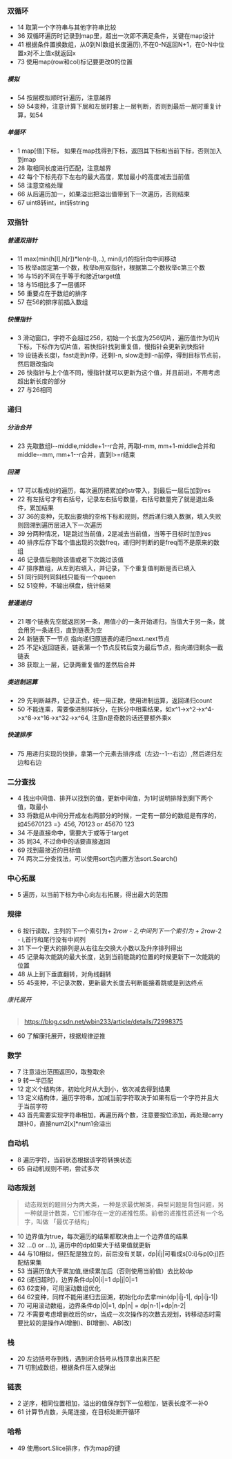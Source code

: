 ### 双循环
* 14 取第一个字符串与其他字符串比较
* 36 双循环遍历时记录到map里，超出一次即不满足条件，关键在map设计
* 41 根据条件置换数组，从0到N(数组长度遍历),不在0-N返回N+1，在0-N中位置x对不上值x就返回x
* 73 使用map(row和col)标记要更改0的位置
##### 模拟
* 54 按层模拟顺时针遍历，注意越界
* 59 54变种，注意计算下层和左层时套上一层判断，否则到最后一层时重复计算，如54
##### 单循环
* 1 map[值]下标， 如果在map找得到下标，返回其下标和当前下标，否则加入到map
* 28 取相同长度进行匹配，注意越界
* 42 每个下标先存下左右的最大高度，累加最小的高度减去当前值
* 58 注意空格处理
* 66 从后遍历加一，如果溢出把溢出值带到下一次遍历，否则结束
* 67 uint8转int，int转string
### 双指针
##### 普通双指针
* 11 max(min(h[l],h[r])*len(r-l),..), min(l,r)的指针向中间移动
* 15 枚举a固定第一个数，枚举b用双指针，根据第二个数枚举c第三个数
* 16 与15的不同在于等于和接近target值
* 18 与15相比多了一层循环
* 56 重要点在于数组的排序
* 57 在56的排序前插入数组
##### 快慢指针
* 3 滑动窗口，字符不会超过256，初始一个长度为256切片，遍历值作为切片下标，下标作为切片值，若快指针找到重复值，慢指针会更新到快指针
* 19 设链表长度l，fast走到n停，还剩l-n, slow走到l-n前停，得到目标节点前，然后跟改指向
* 26 快指针与上个值不同，慢指针就可以更新为这个值，并且前进，不用考虑超出新长度的部分
* 27 与26相同

### 递归
##### 分治合并
* 23 先取数组l--middle,middle+1--r合并, 再取l-mm, mm+1-middle合并和middle--mm, mm+1--r合并，直到l>=r结束
##### 回溯
* 17 可以看成树的遍历，每次遍历把累加的str带入，到最后一层后加到res
* 22 有左括号才有右括号，记录左右括号数量，右括号数量完了就是退出条件，累加结果
* 37 36的变种，先取出要填的空格下标和规则，然后递归填入数据，填入失败则回溯到遍历层进入下一次遍历
* 39 分两种情况，1是跳过当前值，2是减去当前值，当等于目标时加到res
* 40 排序后存下每个值出现的次数freq，递归时判断的是freq而不是原来的数组
* 46 记录值后剔除该值或者下次跳过该值
* 47 排序数组，从左到右填入，并记录，下个重复值判断是否已填入
* 51 同行同列同斜线只能有一个queen
* 52 51变种，不输出棋盘，统计结果
##### 普通递归
* 21 哪个链表先空就返回另一条，用值小的一条开始递归，当值大于另一条，就会用另一条递归，直到链表为空
* 24 新链表下一节点 指向递归原链表的递归next.next节点
* 25 不足k返回链表，链表第一个节点反转后变为最后节点，指向递归剩余一截链表
* 38 获取上一层，记录两重复值的差然后合并
##### 类进制运算
* 29 先判断越界，记录正负，统一用正数，使用进制运算，返回递归count
* 50 不能连乘，需要像进制样拆分，在拆分中相乘结果，如x^1->x^2->x^4->x^8->x^16->x^32->x^64, 注意n是奇数的话还要额外乘x
##### 快速排序
* 75 用递归实现的快排，拿第一个元素去排序成（左边--1--右边）,然后递归左边和右边

### 二分查找
* 4 找出中间值、排开以找到的值，更新中间值，为1时说明排除到剩下两个值，取最小
* 33 将数组从中间分开成左右两部分的时候，一定有一部分的数组是有序的， 如45670123 =》456, 70123 or 45670 123
* 34 不是直接命中，需要大于或等于target
* 35 同34, 不过命中的话要直接返回
* 69 找到最接近的目标值
* 74 两次二分查找法，可以使用sort包内置方法sort.Search()
### 中心拓展
* 5 遍历，以当前下标为中心向左右拓展，得出最大的范围
### 规律
* 6 按行读取，主列的下一个索引为+ 2*row - 2,中间列下一个索引为 + 2*row-2 - i,首行和尾行没有中间列 
* 31 下一个更大的排列是从右往左交换大小数以及升序排列得出
* 45 记录每次能跳的最大长度，达到当前能跳的位置的时候更新下一次能跳的位置
* 48 从上到下垂直翻转，对角线翻转
* 55 45变种，不记录次数，更新最大长度去判断能接着跳或是到达终点
###### 康托展开
> https://blog.csdn.net/wbin233/article/details/72998375
* 60 了解康托展开，根据规律逆推

### 数学
* 7 注意溢出范围返回0，取整取余
* 9 转一半匹配
* 12 定义个结构体，初始化时从大到小，依次减去得到结果
* 13 定义结构体，遍历字符串，加减当前字符取决于如果有后一个字符并且大于当前字符
* 43 首先需要实现字符串相加，再遍历两个数，注意要按位添加，再处理carry跟补0，直接num2[x]*num1会溢出
### 自动机
* 8 遍历字符，当前状态根据该字符转换状态
* 65 自动机规则不明，尝试多次
### 动态规划
> 动态规划的题目分为两大类，一种是求最优解类，典型问题是背包问题，另一种就是计数类，它们都存在一定的递推性质。前者的递推性质还有一个名字，叫做 「最优子结构」
* 10 边界值为true，每次遍历的结果都取决由上一个边界值的结果
* 32 ...() or ...)), 遍历中的dp如果大于结果值就更新
* 44 与10相似，但匹配是独立的，前后没有关联，dp|i|j|可看成s[0:i]与p[0:j]匹配结果集
* 53 当遍历值大于累加值,继续累加后（否则使用当前值）去比较dp
* 62 (递归超时)，边界条件dp|0|i|=1 dp|j|0|=1
* 63  62变种，可用滚动数组优化
* 64 62变种，同样不能用递归去回溯，初始化dp去拿min(dp|i|j-1|, dp|i|j-1|)
* 70 可用滚动数组，边界条件dp|0|=1, dp|n| = dp|n-1|+dp|n-2|
* 72 不需要考虑增删改后的str，当成一次次操作的次数去规划，转移动态时需要比较的是操作A(增删)、B(增删)、AB(改)
### 栈
* 20 左边括号存到栈，遇到闭合括号从栈顶拿出来匹配
* 71 切割成数组，根据条件压入或弹出
### 链表
* 2 逆序，相同位置相加，溢出的值保存到下一位相加，链表长度不一补0
* 61 计算节点数，头尾连接，在目标处断开循环
### 哈希
* 49 使用sort.Slice排序，作为map的键
